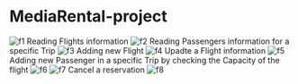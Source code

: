 # MediaRental-project

![f1](https://user-images.githubusercontent.com/121310040/235444534-4e94cf92-f6cb-4e19-a22a-e8bb6d4f7845.png)
Reading Flights information
![f2](https://user-images.githubusercontent.com/121310040/235444846-f199fb42-2f01-4f24-a55e-fa0430170e05.png)
Reading Passengers information for a specific Trip
![f3](https://user-images.githubusercontent.com/121310040/235445116-1f967769-e05f-48ce-9890-ec86018d3a64.png)
Adding new Flight
![f4](https://user-images.githubusercontent.com/121310040/235445206-4527387a-1d5d-4d8c-b62c-79305b65d233.png)
Upadte a Flight information
![f5](https://user-images.githubusercontent.com/121310040/235445314-b221f1b9-3c84-4442-8029-0c661baa732f.png)
Adding new Passenger in a specific Trip by checking the Capacity of the flight
![f6](https://user-images.githubusercontent.com/121310040/235445461-39bfb2e1-5d8e-4bc4-919c-8c7260c6f6d6.png)
![f7](https://user-images.githubusercontent.com/121310040/235445466-28e2f010-d093-4ae2-815a-9ab78020e1fa.png)
Cancel a reservation
![f8](https://user-images.githubusercontent.com/121310040/235445573-4aa7c264-d000-4f87-9fef-047bd8d83d46.png)


